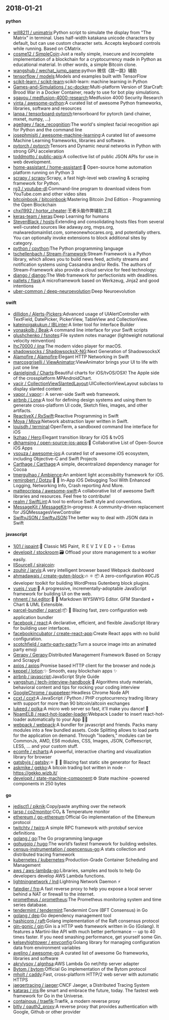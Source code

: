 ## 2018-01-21

#### python
* [will8211 / unimatrix](https://github.com/will8211/unimatrix):Python script to simulate the display from "The Matrix" in terminal. Uses half-width katakana unicode characters by default, but can use custom character sets. Accepts keyboard controls while running. Based on CMatrix.
* [cosme12 / SimpleCoin](https://github.com/cosme12/SimpleCoin):Just a really simple, insecure and incomplete implementation of a blockchain for a cryptocurrency made in Python as educational material. In other words, a simple Bitcoin clone.
* [wangshub / wechat_jump_game](https://github.com/wangshub/wechat_jump_game):python 微信《跳一跳》辅助
* [tensorflow / models](https://github.com/tensorflow/models):Models and examples built with TensorFlow
* [scikit-learn / scikit-learn](https://github.com/scikit-learn/scikit-learn):scikit-learn: machine learning in Python
* [Games-and-Simulations / sc-docker](https://github.com/Games-and-Simulations/sc-docker):Multi-platform Version of StarCraft: Brood War in a Docker Container, ready to use for bot play simulations.
* [sgayou / medfusion-4000-research](https://github.com/sgayou/medfusion-4000-research):Medfusion 4000 Security Research
* [vinta / awesome-python](https://github.com/vinta/awesome-python):A curated list of awesome Python frameworks, libraries, software and resources
* [lanpa / tensorboard-pytorch](https://github.com/lanpa/tensorboard-pytorch):tensorboard for pytorch (and chainer, mxnet, numpy, ...)
* [ageitgey / face_recognition](https://github.com/ageitgey/face_recognition):The world's simplest facial recognition api for Python and the command line
* [josephmisiti / awesome-machine-learning](https://github.com/josephmisiti/awesome-machine-learning):A curated list of awesome Machine Learning frameworks, libraries and software.
* [pytorch / pytorch](https://github.com/pytorch/pytorch):Tensors and Dynamic neural networks in Python with strong GPU acceleration
* [toddmotto / public-apis](https://github.com/toddmotto/public-apis):A collective list of public JSON APIs for use in web development.
* [home-assistant / home-assistant](https://github.com/home-assistant/home-assistant):🏡 Open-source home automation platform running on Python 3
* [scrapy / scrapy](https://github.com/scrapy/scrapy):Scrapy, a fast high-level web crawling & scraping framework for Python.
* [rg3 / youtube-dl](https://github.com/rg3/youtube-dl):Command-line program to download videos from YouTube.com and other video sites
* [bitcoinbook / bitcoinbook](https://github.com/bitcoinbook/bitcoinbook):Mastering Bitcoin 2nd Edition - Programming the Open Blockchain
* [chxj1992 / hortor_cheater](https://github.com/chxj1992/hortor_cheater):王者头脑作弊辅助工具
* [keras-team / keras](https://github.com/keras-team/keras):Deep Learning for humans
* [StevenBlack / hosts](https://github.com/StevenBlack/hosts):Extending and consolidating hosts files from several well-curated sources like adaway.org, mvps.org, malwaredomainlist.com, someonewhocares.org, and potentially others. You can optionally invoke extensions to block additional sites by category.
* [python / cpython](https://github.com/python/cpython):The Python programming language
* [tschellenbach / Stream-Framework](https://github.com/tschellenbach/Stream-Framework):Stream Framework is a Python library, which allows you to build news feed, activity streams and notification systems using Cassandra and/or Redis. The authors of Stream-Framework also provide a cloud service for feed technology:
* [django / django](https://github.com/django/django):The Web framework for perfectionists with deadlines.
* [pallets / flask](https://github.com/pallets/flask):A microframework based on Werkzeug, Jinja2 and good intentions
* [uber-common / deep-neuroevolution](https://github.com/uber-common/deep-neuroevolution):Deep Neuroevolution

#### swift
* [dillidon / Alerts-Pickers](https://github.com/dillidon/Alerts-Pickers):Advanced usage of UIAlertController with TextField, DatePicker, PickerView, TableView and CollectionView.
* [kateinoigakukun / IBLinter](https://github.com/kateinoigakukun/IBLinter):A linter tool for Interface Builder
* [yonaskolb / Beak](https://github.com/yonaskolb/Beak):A command line interface for your Swift scripts
* [glushchenko / fsnotes](https://github.com/glushchenko/fsnotes):File system notes manager (lightweight notational velocity reinvention)
* [lhc70000 / iina](https://github.com/lhc70000/iina):The modern video player for macOS.
* [shadowsocks / ShadowsocksX-NG](https://github.com/shadowsocks/ShadowsocksX-NG):Next Generation of ShadowsocksX
* [Alamofire / Alamofire](https://github.com/Alamofire/Alamofire):Elegant HTTP Networking in Swift
* [marcosgriselli / ViewAnimator](https://github.com/marcosgriselli/ViewAnimator):ViewAnimator brings your UI to life with just one line
* [danielgindi / Charts](https://github.com/danielgindi/Charts):Beautiful charts for iOS/tvOS/OSX! The Apple side of the crossplatform MPAndroidChart.
* [yacir / CollectionViewSlantedLayout](https://github.com/yacir/CollectionViewSlantedLayout):UICollectionViewLayout subclass to display slanted content
* [vapor / vapor](https://github.com/vapor/vapor):💧 A server-side Swift web framework.
* [airbnb / Lona](https://github.com/airbnb/Lona):A tool for defining design systems and using them to generate cross-platform UI code, Sketch files, images, and other artifacts.
* [ReactiveX / RxSwift](https://github.com/ReactiveX/RxSwift):Reactive Programming in Swift
* [Moya / Moya](https://github.com/Moya/Moya):Network abstraction layer written in Swift.
* [louisdh / terminal](https://github.com/louisdh/terminal):OpenTerm, a sandboxed command line interface for iOS
* [lkzhao / Hero](https://github.com/lkzhao/Hero):Elegant transition library for iOS & tvOS
* [dkhamsing / open-source-ios-apps](https://github.com/dkhamsing/open-source-ios-apps):📱 Collaborative List of Open-Source iOS Apps
* [vsouza / awesome-ios](https://github.com/vsouza/awesome-ios):A curated list of awesome iOS ecosystem, including Objective-C and Swift Projects
* [Carthage / Carthage](https://github.com/Carthage/Carthage):A simple, decentralized dependency manager for Cocoa
* [tmergulhao / Ambience](https://github.com/tmergulhao/Ambience):An ambient light accessibility framework for iOS.
* [remirobert / Dotzu](https://github.com/remirobert/Dotzu):📱 👀 In-App iOS Debugging Tool With Enhanced Logging, Networking Info, Crash reporting And More.
* [matteocrippa / awesome-swift](https://github.com/matteocrippa/awesome-swift):A collaborative list of awesome Swift libraries and resources. Feel free to contribute!
* [realm / SwiftLint](https://github.com/realm/SwiftLint):A tool to enforce Swift style and conventions.
* [MessageKit / MessageKit](https://github.com/MessageKit/MessageKit):In-progress: A community-driven replacement for JSQMessagesViewController
* [SwiftyJSON / SwiftyJSON](https://github.com/SwiftyJSON/SwiftyJSON):The better way to deal with JSON data in Swift

#### javascript
* [1j01 / jspaint](https://github.com/1j01/jspaint):🎨 Classic MS Paint, ＲＥＶＩＶＥＤ + ✨ Extras
* [developit / stockroom](https://github.com/developit/stockroom):🗃 Offload your store management to a worker easily.
* [llSourcell / sirajcoin](https://github.com/llSourcell/sirajcoin):
* [zouhir / jarvis](https://github.com/zouhir/jarvis):A very intelligent browser based Webpack dashboard
* [ahmadawais / create-guten-block](https://github.com/ahmadawais/create-guten-block):🔥 ⚛‏ 📦 A zero-configuration #0CJS developer toolkit for building WordPress Gutenberg block plugins.
* [vuejs / vue](https://github.com/vuejs/vue):🖖 A progressive, incrementally-adoptable JavaScript framework for building UI on the web.
* [nhnent / tui.editor](https://github.com/nhnent/tui.editor):🍞 📝 Markdown WYSIWYG Editor. GFM Standard + Chart & UML Extensible.
* [parcel-bundler / parcel](https://github.com/parcel-bundler/parcel):📦 🚀 Blazing fast, zero configuration web application bundler
* [facebook / react](https://github.com/facebook/react):A declarative, efficient, and flexible JavaScript library for building user interfaces.
* [facebookincubator / create-react-app](https://github.com/facebookincubator/create-react-app):Create React apps with no build configuration.
* [scotchfield / party-party-party](https://github.com/scotchfield/party-party-party):Turn a source image into an animated party emoji
* [Gerapy / Gerapy](https://github.com/Gerapy/Gerapy):Distributed Management Framework Based on Scrapy and Scrapyd
* [axios / axios](https://github.com/axios/axios):Promise based HTTP client for the browser and node.js
* [keppel / lotion](https://github.com/keppel/lotion):✨ Smooth, easy blockchain apps ✨
* [airbnb / javascript](https://github.com/airbnb/javascript):JavaScript Style Guide
* [yangshun / tech-interview-handbook](https://github.com/yangshun/tech-interview-handbook):💯 Algorithms study materials, behavioral content and tips for rocking your coding interview
* [GoogleChrome / puppeteer](https://github.com/GoogleChrome/puppeteer):Headless Chrome Node API
* [ccxt / ccxt](https://github.com/ccxt/ccxt):A JavaScript / Python / PHP cryptocurrency trading library with support for more than 90 bitcoin/altcoin exchanges
* [lukeed / polka](https://github.com/lukeed/polka):A micro web server so fast, it'll make you dance! 👯
* [NoamELB / react-hot-loader-loader](https://github.com/NoamELB/react-hot-loader-loader):Webpack Loader to insert react-hot-loader automatically to your App 👨‍🔬
* [webpack / webpack](https://github.com/webpack/webpack):A bundler for javascript and friends. Packs many modules into a few bundled assets. Code Splitting allows to load parts for the application on demand. Through "loaders," modules can be CommonJs, AMD, ES6 modules, CSS, Images, JSON, Coffeescript, LESS, ... and your custom stuff.
* [ecomfe / echarts](https://github.com/ecomfe/echarts):A powerful, interactive charting and visualization library for browser
* [gatsbyjs / gatsby](https://github.com/gatsbyjs/gatsby):⚛️ 📄 🚀 Blazing fast static site generator for React
* [askmike / gekko](https://github.com/askmike/gekko):A bitcoin trading bot written in node - https://gekko.wizb.it/
* [developit / state-machine-component](https://github.com/developit/state-machine-component):⚙️ State machine -powered components in 250 bytes

#### go
* [jedisct1 / piknik](https://github.com/jedisct1/piknik):Copy/paste anything over the network
* [larsp / co2monitor](https://github.com/larsp/co2monitor):CO₂ & Temperature monitor
* [ethereum / go-ethereum](https://github.com/ethereum/go-ethereum):Official Go implementation of the Ethereum protocol
* [twitchtv / twirp](https://github.com/twitchtv/twirp):A simple RPC framework with protobuf service definitions
* [golang / go](https://github.com/golang/go):The Go programming language
* [gohugoio / hugo](https://github.com/gohugoio/hugo):The world’s fastest framework for building websites.
* [census-instrumentation / opencensus-go](https://github.com/census-instrumentation/opencensus-go):A stats collection and distributed tracing framework
* [kubernetes / kubernetes](https://github.com/kubernetes/kubernetes):Production-Grade Container Scheduling and Management
* [aws / aws-lambda-go](https://github.com/aws/aws-lambda-go):Libraries, samples and tools to help Go developers develop AWS Lambda functions.
* [lightningnetwork / lnd](https://github.com/lightningnetwork/lnd):Lightning Network Daemon ⚡️
* [fatedier / frp](https://github.com/fatedier/frp):A fast reverse proxy to help you expose a local server behind a NAT or firewall to the internet.
* [prometheus / prometheus](https://github.com/prometheus/prometheus):The Prometheus monitoring system and time series database.
* [tendermint / tendermint](https://github.com/tendermint/tendermint):Tendermint Core (BFT Consensus) in Go
* [golang / dep](https://github.com/golang/dep):Go dependency management tool
* [hashicorp / raft](https://github.com/hashicorp/raft):Golang implementation of the Raft consensus protocol
* [gin-gonic / gin](https://github.com/gin-gonic/gin):Gin is a HTTP web framework written in Go (Golang). It features a Martini-like API with much better performance -- up to 40 times faster. If you need smashing performance, get yourself some Gin.
* [kelseyhightower / envconfig](https://github.com/kelseyhightower/envconfig):Golang library for managing configuration data from environment variables
* [avelino / awesome-go](https://github.com/avelino/awesome-go):A curated list of awesome Go frameworks, libraries and software
* [akrylysov / algnhsa](https://github.com/akrylysov/algnhsa):AWS Lambda Go net/http server adapter
* [Bytom / bytom](https://github.com/Bytom/bytom):Official Go implementation of the Bytom protocol
* [mholt / caddy](https://github.com/mholt/caddy):Fast, cross-platform HTTP/2 web server with automatic HTTPS
* [jaegertracing / jaeger](https://github.com/jaegertracing/jaeger):CNCF Jaeger, a Distributed Tracing System
* [kataras / iris](https://github.com/kataras/iris):Be smart and embrace the future, today. The fastest web framework for Go in the Universe.
* [containous / traefik](https://github.com/containous/traefik):Træfik, a modern reverse proxy
* [bitly / oauth2_proxy](https://github.com/bitly/oauth2_proxy):A reverse proxy that provides authentication with Google, Github or other provider
